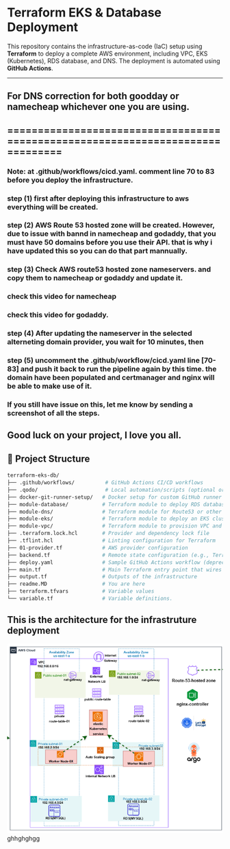 # Terraform EKS & Database Deployment

This repository contains the infrastructure-as-code (IaC) setup using **Terraform** to deploy a complete AWS environment, including VPC, EKS (Kubernetes), RDS database, and DNS. The deployment is automated using **GitHub Actions**.

---
## For DNS correction for both goodday or namecheap whichever one you are using.
## ===============================================================================
### Note: at .github/workflows/cicd.yaml. comment line 70 to 83 before you deploy the infrastructure.

### step (1) first after deploying this infrastructure to aws everything will be created.
### step (2) AWS Route 53 hosted zone will be created. However, due to issue with bannd in namecheap and godaddy, that you must have 50 domains before you use their API. that is why i have updated this so you can do that part mannually. 
### step (3) Check AWS route53 hosted zone nameservers. and copy them to namecheap or godaddy and update it.

### check this video for namecheap
### check this video for godaddy.

### step (4) After updating the nameserver in the selected alterneting domain provider, you wait for 10 minutes, then 
### step (5) uncomment the .github/workflow/cicd.yaml line [70-83] and push it back to run the pipeline again by this time. the domain have been populated and certmanager and nginx will be able to make use of it. 

### If you still have issue on this, let me know by sending a screenshot of all the steps.
## Good luck on your project, I love you all.



## 📁 Project Structure

```bash
terraform-eks-db/
├── .github/workflows/          # GitHub Actions CI/CD workflows
├── .qodo/                      # Local automation/scripts (optional or internal tooling)
├── docker-git-runner-setup/   # Docker setup for custom GitHub runner (if used)
├── module-database/           # Terraform module to deploy RDS databases
├── module-dns/                # Terraform module for Route53 or other DNS setup
├── module-eks/                # Terraform module to deploy an EKS cluster
├── module-vpc/                # Terraform module to provision VPC and networking
├── .terraform.lock.hcl        # Provider and dependency lock file
├── .tflint.hcl                # Linting configuration for Terraform
├── 01-provider.tf             # AWS provider configuration
├── backend.tf                 # Remote state configuration (e.g., Terraform Cloud/S3)
├── deploy.yaml                # Sample GitHub Actions workflow (deprecated or backup)
├── main.tf                    # Main Terraform entry point that wires all modules
├── output.tf                  # Outputs of the infrastructure
├── readme.MD                  # You are here
├── terraform.tfvars           # Variable values
└── variable.tf                # Variable definitions.
```

## This is the architecture for the infrastruture deployment
![Project Architecture](architecture.png)ghhghghgg